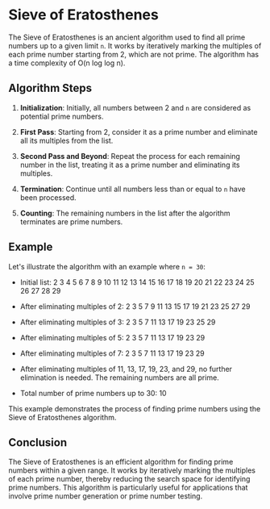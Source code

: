 # Sieve of Eratosthenes

The Sieve of Eratosthenes is an ancient algorithm used to find all prime numbers up to a given limit `n`. It works by iteratively marking the multiples of each prime number starting from 2, which are not prime. The algorithm has a time complexity of O(n log log n).

## Algorithm Steps

1. **Initialization**: Initially, all numbers between 2 and `n` are considered as potential prime numbers.

2. **First Pass**: Starting from 2, consider it as a prime number and eliminate all its multiples from the list.

3. **Second Pass and Beyond**: Repeat the process for each remaining number in the list, treating it as a prime number and eliminating its multiples.

4. **Termination**: Continue until all numbers less than or equal to `n` have been processed.

5. **Counting**: The remaining numbers in the list after the algorithm terminates are prime numbers.

## Example

Let's illustrate the algorithm with an example where `n = 30`:

- Initial list:
  2 3 4 5 6 7 8 9 10
  11 12 13 14 15 16 17 18 19 20
  21 22 23 24 25 26 27 28 29

- After eliminating multiples of 2:
  2 3 5 7 9
  11 13 15 17 19
  21 23 25 27 29

- After eliminating multiples of 3:
  2 3 5 7
  11 13 17 19
  23 25 29

- After eliminating multiples of 5:
  2 3 5 7
  11 13 17 19
  23 29

- After eliminating multiples of 7:
  2 3 5 7
  11 13 17 19
  23 29

- After eliminating multiples of 11, 13, 17, 19, 23, and 29, no further elimination is needed. The remaining numbers are all prime.

- Total number of prime numbers up to 30: 10

This example demonstrates the process of finding prime numbers using the Sieve of Eratosthenes algorithm.

## Conclusion

The Sieve of Eratosthenes is an efficient algorithm for finding prime numbers within a given range. It works by iteratively marking the multiples of each prime number, thereby reducing the search space for identifying prime numbers. This algorithm is particularly useful for applications that involve prime number generation or prime number testing.
